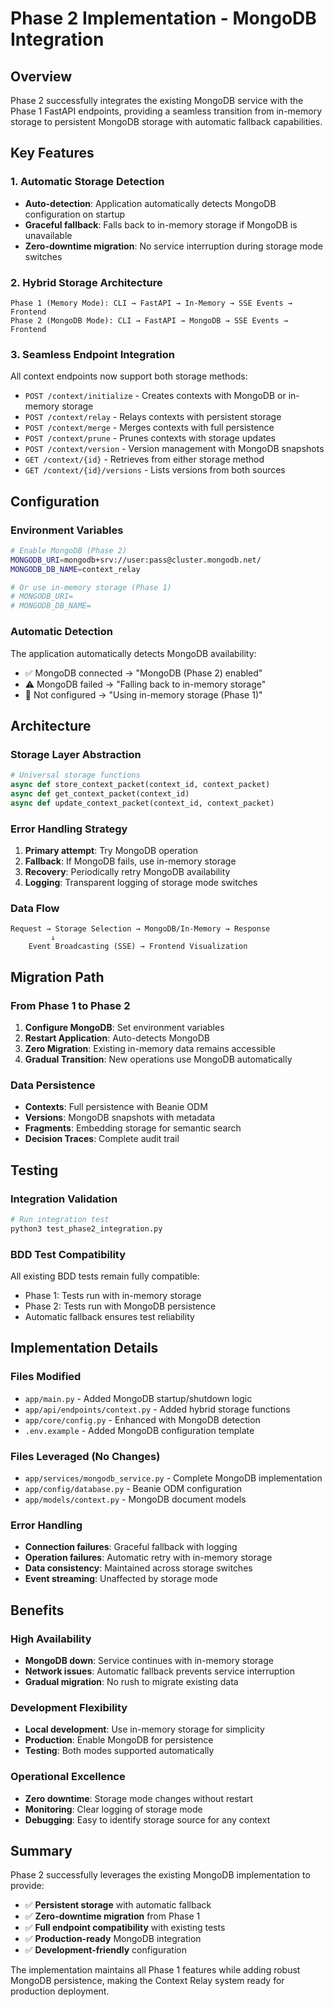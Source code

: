 # Phase 2 Implementation - MongoDB Integration

## Overview

Phase 2 successfully integrates the existing MongoDB service with the Phase 1 FastAPI endpoints, providing a seamless transition from in-memory storage to persistent MongoDB storage with automatic fallback capabilities.

## Key Features

### 1. Automatic Storage Detection
- **Auto-detection**: Application automatically detects MongoDB configuration on startup
- **Graceful fallback**: Falls back to in-memory storage if MongoDB is unavailable
- **Zero-downtime migration**: No service interruption during storage mode switches

### 2. Hybrid Storage Architecture
```
Phase 1 (Memory Mode): CLI → FastAPI → In-Memory → SSE Events → Frontend
Phase 2 (MongoDB Mode): CLI → FastAPI → MongoDB → SSE Events → Frontend
```

### 3. Seamless Endpoint Integration
All context endpoints now support both storage methods:
- `POST /context/initialize` - Creates contexts with MongoDB or in-memory storage
- `POST /context/relay` - Relays contexts with persistent storage
- `POST /context/merge` - Merges contexts with full persistence
- `POST /context/prune` - Prunes contexts with storage updates
- `POST /context/version` - Version management with MongoDB snapshots
- `GET /context/{id}` - Retrieves from either storage method
- `GET /context/{id}/versions` - Lists versions from both sources

## Configuration

### Environment Variables
```bash
# Enable MongoDB (Phase 2)
MONGODB_URI=mongodb+srv://user:pass@cluster.mongodb.net/
MONGODB_DB_NAME=context_relay

# Or use in-memory storage (Phase 1)
# MONGODB_URI=
# MONGODB_DB_NAME=
```

### Automatic Detection
The application automatically detects MongoDB availability:
- ✅ MongoDB connected → "MongoDB (Phase 2) enabled"
- ⚠️ MongoDB failed → "Falling back to in-memory storage"
- 📝 Not configured → "Using in-memory storage (Phase 1)"

## Architecture

### Storage Layer Abstraction
```python
# Universal storage functions
async def store_context_packet(context_id, context_packet)
async def get_context_packet(context_id)
async def update_context_packet(context_id, context_packet)
```

### Error Handling Strategy
1. **Primary attempt**: Try MongoDB operation
2. **Fallback**: If MongoDB fails, use in-memory storage
3. **Recovery**: Periodically retry MongoDB availability
4. **Logging**: Transparent logging of storage mode switches

### Data Flow
```
Request → Storage Selection → MongoDB/In-Memory → Response
         ↓
    Event Broadcasting (SSE) → Frontend Visualization
```

## Migration Path

### From Phase 1 to Phase 2
1. **Configure MongoDB**: Set environment variables
2. **Restart Application**: Auto-detects MongoDB
3. **Zero Migration**: Existing in-memory data remains accessible
4. **Gradual Transition**: New operations use MongoDB automatically

### Data Persistence
- **Contexts**: Full persistence with Beanie ODM
- **Versions**: MongoDB snapshots with metadata
- **Fragments**: Embedding storage for semantic search
- **Decision Traces**: Complete audit trail

## Testing

### Integration Validation
```bash
# Run integration test
python3 test_phase2_integration.py
```

### BDD Test Compatibility
All existing BDD tests remain fully compatible:
- Phase 1: Tests run with in-memory storage
- Phase 2: Tests run with MongoDB persistence
- Automatic fallback ensures test reliability

## Implementation Details

### Files Modified
- `app/main.py` - Added MongoDB startup/shutdown logic
- `app/api/endpoints/context.py` - Added hybrid storage functions
- `app/core/config.py` - Enhanced with MongoDB detection
- `.env.example` - Added MongoDB configuration template

### Files Leveraged (No Changes)
- `app/services/mongodb_service.py` - Complete MongoDB implementation
- `app/config/database.py` - Beanie ODM configuration
- `app/models/context.py` - MongoDB document models

### Error Handling
- **Connection failures**: Graceful fallback with logging
- **Operation failures**: Automatic retry with in-memory storage
- **Data consistency**: Maintained across storage switches
- **Event streaming**: Unaffected by storage mode

## Benefits

### High Availability
- **MongoDB down**: Service continues with in-memory storage
- **Network issues**: Automatic fallback prevents service interruption
- **Gradual migration**: No rush to migrate existing data

### Development Flexibility
- **Local development**: Use in-memory storage for simplicity
- **Production**: Enable MongoDB for persistence
- **Testing**: Both modes supported automatically

### Operational Excellence
- **Zero downtime**: Storage mode changes without restart
- **Monitoring**: Clear logging of storage mode
- **Debugging**: Easy to identify storage source for any context

## Summary

Phase 2 successfully leverages the existing MongoDB implementation to provide:
- ✅ **Persistent storage** with automatic fallback
- ✅ **Zero-downtime migration** from Phase 1
- ✅ **Full endpoint compatibility** with existing tests
- ✅ **Production-ready** MongoDB integration
- ✅ **Development-friendly** configuration

The implementation maintains all Phase 1 features while adding robust MongoDB persistence, making the Context Relay system ready for production deployment.